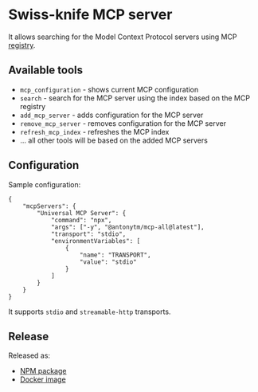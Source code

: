 # Swiss-knife MCP server

It allows searching for the Model Context Protocol servers using MCP [registry](https://github.com/modelcontextprotocol/registry).

## Available tools

* `mcp_configuration` - shows current MCP configuration
* `search` - search for the MCP server using the index based on the MCP registry
* `add_mcp_server` - adds configuration for the MCP server
* `remove_mcp_server` - removes configuration for the MCP server
* `refresh_mcp_index` - refreshes the MCP index
* ... all other tools will be based on the added MCP servers

## Configuration

Sample configuration:
```
{
    "mcpServers": {
        "Universal MCP Server": {
            "command": "npx",
            "args": ["-y", "@antonytm/mcp-all@latest"],
            "transport": "stdio",
            "environmentVariables": [
                {
                    "name": "TRANSPORT",
                    "value": "stdio"
                }
            ]
        }
    }
}
```

It supports `stdio` and `streamable-http` transports.

## Release

Released as:
* [NPM package](https://www.npmjs.com/package/@antonytm/mcp-all)
* [Docker image](https://hub.docker.com/repository/docker/antonytm/mcp-all/general)
